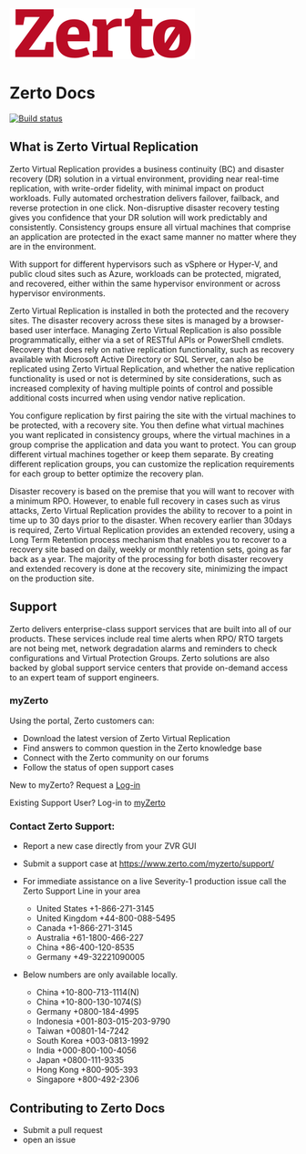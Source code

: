![zerto](media/Zerto-Logo_RGB2.png)
# Zerto Docs

[![Build status](https://dev.azure.com/ZertoTA/zerto-docs/_apis/build/status/zerto-docs-publish)](https://dev.azure.com/ZertoTA/zerto-docs/_build/latest?definitionId=-1)

## What is Zerto Virtual Replication

Zerto Virtual Replication provides a business continuity (BC) and disaster recovery (DR) solution in a virtual environment, providing near real-time replication, with write-order fidelity, with minimal impact on product workloads. Fully automated orchestration delivers failover, failback, and reverse protection in one click. Non-disruptive disaster recovery testing gives you confidence that your DR solution will work predictably and consistently. Consistency groups ensure all virtual machines that comprise an application are protected in the exact same manner no matter where they are in the environment. 

With support for different hypervisors such as vSphere or Hyper-V, and public cloud sites such as Azure, workloads can be protected, migrated, and recovered, either within the same hypervisor environment or across hypervisor environments. 

Zerto Virtual Replication is installed in both the protected and the recovery sites. The disaster recovery across these sites is managed by a browser-based user interface. Managing Zerto Virtual Replication is also possible programmatically, either via a set of RESTful APIs or PowerShell cmdlets. Recovery that does rely on native replication functionality, such as recovery available with Microsoft Active Directory or SQL Server, can also be replicated using Zerto Virtual Replication, and whether the native replication functionality is used or not is determined by site considerations, such as increased complexity of having multiple points of control and possible additional costs incurred when using vendor native replication.

You configure replication by first pairing the site with the virtual machines to be protected, with a recovery site. You then define what virtual machines you want replicated in consistency groups, where the virtual machines in a group comprise the application and data you want to protect. You can group different virtual machines together or keep them separate. By creating different replication groups, you can customize the replication requirements for each group to better optimize the recovery plan.

Disaster recovery is based on the premise that you will want to recover with a minimum RPO. However, to enable full recovery in cases such as virus attacks, Zerto Virtual Replication provides the ability to recover to a point in time up to 30 days prior to the disaster. When recovery earlier than 30days is required, Zerto Virtual Replication provides an extended recovery, using a Long Term Retention process mechanism that enables you to recover to a recovery site based on daily, weekly or monthly retention sets, going as far back as a year. The majority of the processing for both disaster recovery and extended recovery is done at the recovery site, minimizing the impact on the production site.

## Support

Zerto delivers enterprise-class support services that are built into all of our products. These services include real time alerts when RPO/ RTO targets are not being met, network degradation alarms and reminders to check configurations and Virtual Protection Groups. Zerto solutions are also backed by global support service centers that provide on-demand access to an expert team of support engineers.

### myZerto
Using the portal, Zerto customers can:

- Download the latest version of Zerto Virtual Replication
- Find answers to common question in the Zerto knowledge base
- Connect with the Zerto community on our forums
- Follow the status of open support cases

New to myZerto?
Request a [Log-in](https://www.zerto.com/myzerto/login-request/)

Existing Support User?
Log-in to [myZerto](https://www.zerto.com/myzerto/)

### Contact Zerto Support:

- Report a new case directly from your ZVR GUI
- Submit a support case at https://www.zerto.com/myzerto/support/
- For immediate assistance on a live Severity-1 production issue call the Zerto Support Line in your area

  - United States +1-866-271-3145
  - United Kingdom +44-800-088-5495
  - Canada +1-866-271-3145
  - Australia +61-1800-466-227
  - China +86-400-120-8535
  - Germany +49-32221090005

- Below numbers are only available locally.

  - China +10-800-713-1114(N)
  - China +10-800-130-1074(S)
  - Germany +0800-184-4995
  - Indonesia +001-803-015-203-9790
  - Taiwan +00801-14-7242
  - South Korea +003-0813-1992
  - India +000-800-100-4056
  - Japan +0800-111-9335
  - Hong Kong +800-905-393
  - Singapore +800-492-2306

## Contributing to Zerto Docs

- Submit a pull request
- open an issue